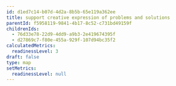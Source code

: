 ```yaml
---
id: d1ed7c14-b07d-4d2a-8b5b-65e119a362ee
title: support creative expression of problems and solutions
parentId: f5958119-9841-4b17-8c52-c731bd49159f
childrenIds:
  - 76d33e78-22d9-4dd9-a9b3-2e419674395f
  - d27869c7-f80e-455a-929f-107d94bc35f2
calculatedMetrics:
  readinessLevel: 3
draft: false
type: map
setMetrics:
  readinessLevel: null
---
```

